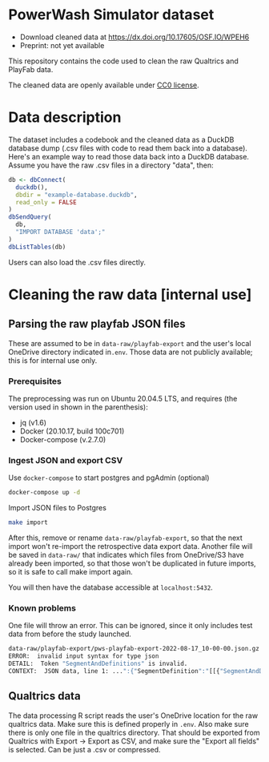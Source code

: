 # PowerWash Simulator dataset

- Download cleaned data at <https://dx.doi.org/10.17605/OSF.IO/WPEH6>
- Preprint: not yet available

This repository contains the code used to clean the raw Qualtrics and PlayFab data.

The cleaned data are openly available under [CC0 license](https://creativecommons.org/publicdomain/zero/1.0/).

# Data description

The dataset includes a codebook and the cleaned data as a DuckDB database dump (.csv files with code to read them back into a database). Here's an example way to read those data back into a DuckDB database. Assume you have the raw .csv files in a directory "data", then:

```r
db <- dbConnect(
  duckdb(), 
  dbdir = "example-database.duckdb", 
  read_only = FALSE
)
dbSendQuery(
  db,
  "IMPORT DATABASE 'data';"
)
dbListTables(db)
```

Users can also load the .csv files directly.

# Cleaning the raw data [internal use]

## Parsing the raw playfab JSON files

These are assumed to be in `data-raw/playfab-export` and the user's local OneDrive directory indicated in`.env`. Those data are not publicly available; this is for internal use only.

### Prerequisites

The preprocessing was run on Ubuntu 20.04.5 LTS, and requires (the version used in shown in the parenthesis):

- jq (v1.6)
- Docker (20.10.17, build 100c701)
- Docker-compose (v.2.7.0)

### Ingest JSON and export CSV

Use `docker-compose` to start postgres and pgAdmin (optional)

```bash
docker-compose up -d
```

Import JSON files to Postgres

```bash
make import
```

After this, remove or rename `data-raw/playfab-export`, so that the next import won't re-import the retrospective data export data. Another file will be saved in `data-raw/` that indicates which files from OneDrive/S3 have already been imported, so that those won't be duplicated in future imports, so it is safe to call make import again.

You will then have the database accessible at `localhost:5432`.

### Known problems

One file will throw an error. This can be ignored, since it only includes test data from before the study launched.

```bash
data-raw/playfab-export/pws-playfab-export-2022-08-17_10-00-00.json.gz
ERROR:  invalid input syntax for type json
DETAIL:  Token "SegmentAndDefinitions" is invalid.
CONTEXT:  JSON data, line 1: ...":{"SegmentDefinition":"[[{"SegmentAndDefinitions"
```

## Qualtrics data

The data processing R script reads the user's OneDrive location for the raw qualtrics data. Make sure this is defined properly in `.env`. Also make sure there is only one file in the qualtrics directory. That should be exported from Qualtrics with Export -> Export as CSV, and make sure the "Export all fields" is selected. Can be just a .csv or compressed.
